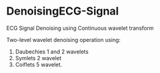 # DenoisingECG-Signal
ECG Signal Denoising using Continuous wavelet transform

Two-level wavelet denoising operation using: 
1. Daubechies 1 and 2 wavelets 
2. Symlets 2 wavelet 
3. Coiflets 5 wavelet.  
